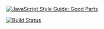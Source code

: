 [![JavaScript Style Guide: Good Parts](https://img.shields.io/badge/code%20style-goodparts-brightgreen.svg?style=flat)](https://github.com/dwyl/goodparts "JavaScript The Good Parts")

[![Build Status](https://travis-ci.org/jbseg/csprag-w19-rpn.svg?branch=master)](https://travis-ci.org/jbseg/csprag-w19-rpn)
